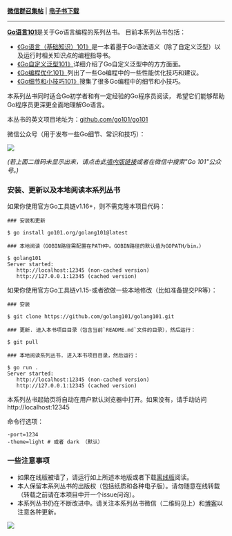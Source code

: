 **[微信群召集帖](https://github.com/golang101/golang101/issues/11)** | **[电子书下载](https://github.com/golang101/golang101/releases)**

----

[<b>Go语言101</b>](https://gfw.go101.org)是关于Go语言编程的系列丛书。
目前本系列丛书包括：

* [《Go语言（基础知识）101》](https://gfw.go101.org/article/101.html)是一本着墨于Go语法语义（除了自定义泛型）以及运行时相关知识点的编程指导书。
* [《Go自定义泛型101》](https://gfw.go101.org/generics/101.html)详细介绍了Go自定义泛型中的方方面面。
* [《Go编程优化101》](https://gfw.go101.org/optimizations/101.html)列出了一些Go编程中的一些性能优化技巧和建议。
* [《Go细节和小技巧101》](https://gfw.go101.org/details-and-tips/101.html)搜集了很多Go编程中的细节和小技巧。

本系列丛书同时适合Go初学者和有一定经验的Go程序员阅读，
希望它们能够帮助Go程序员更深更全面地理解Go语言。

本丛书的英文项目地址为：[github.com/go101/go101](https://github.com/go101/go101)

微信公众号（用于发布一些Go细节、常识和技巧）：

![](not-embedded/website/res/101-group-qrcode-2.jpg?raw=true)

_(若上面二维码未显示出来，请点击此[墙内版链接](https://tool.oschina.net/action/qrcode/generate?data=http%3A%2F%2Fweixin.qq.com%2Fr%2FRy6ju1TE0AmvrRDY93tV&output=image%2Fgif&error=L&type=0&margin=12&size=4)或者在微信中搜索"Go 101"公众号。)_

### 安装、更新以及本地阅读本系列丛书

如果你使用官方Go工具链v1.16+，则不需克隆本项目代码：

```shell
### 安装和更新

$ go install go101.org/golang101@latest

### 本地阅读（GOBIN路径需配置在PATH中。GOBIN路径的默认值为GOPATH/bin。）

$ golang101
Server started:
   http://localhost:12345 (non-cached version)
   http://127.0.0.1:12345 (cached version)
```

如果你使用官方Go工具链v1.15-或者欲做一些本地修改（比如准备提交PR等）：
```shell
### 安装

$ git clone https://github.com/golang101/golang101.git

### 更新. 进入本书项目目录（包含当前`README.md`文件的目录），然后运行：

$ git pull

### 本地阅读系列丛书. 进入本书项目目录，然后运行：

$ go run .
Server started:
   http://localhost:12345 (non-cached version)
   http://127.0.0.1:12345 (cached version)
```

本系列丛书起始页将自动在用户默认浏览器中打开。如果没有，请手动访问http://localhost:12345

命令行选项：
```
-port=1234
-theme=light # 或者 dark （默认）
```

### 一些注意事项

* 如果在线版被墙了，请运行如上所述本地版或者下载[离线版](https://github.com/golang101/golang101/releases)阅读。
* 本人保留本系列丛书的出版权（包括纸质和各种电子版）。请勿随意在线转载（转载之前请在本项目中开一个issue问询）。
* 本系列丛书仍在不断改进中。请关注本系列丛书微信（二维码见上）和[博客](https://gfw.go101.org/blog/101.html)以注意各种更新。

![](pages/fundamentals/res/101-reward-qrcode-5.png?raw=true)
